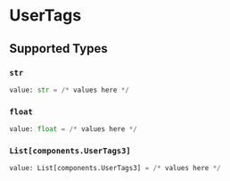 # UserTags


## Supported Types

### `str`

```python
value: str = /* values here */
```

### `float`

```python
value: float = /* values here */
```

### `List[components.UserTags3]`

```python
value: List[components.UserTags3] = /* values here */
```


